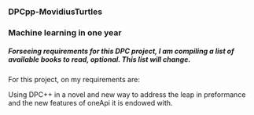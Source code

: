 ### DPCpp-MovidiusTurtles

### Machine learning in one year

##### Forseeing requirements for this DPC project, I am compiling a list of available books to read, optional. This list will change.

For this project, on my requirements are:

Using DPC++ in a novel and new way to address the leap in preformance and the new features of oneApi it is endowed with.
